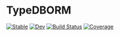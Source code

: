 # TypeDBORM

[![Stable](https://img.shields.io/badge/docs-stable-blue.svg)](https://FrankUrbach.github.io/TypeDBORM.jl/stable)
[![Dev](https://img.shields.io/badge/docs-dev-blue.svg)](https://FrankUrbach.github.io/TypeDBORM.jl/dev)
[![Build Status](https://github.com/FrankUrbach/TypeDBORM.jl/workflows/CI/badge.svg)](https://github.com/FrankUrbach/TypeDBORM.jl/actions)
[![Coverage](https://codecov.io/gh/FrankUrbach/TypeDBORM.jl/branch/master/graph/badge.svg)](https://codecov.io/gh/FrankUrbach/TypeDBORM.jl)

